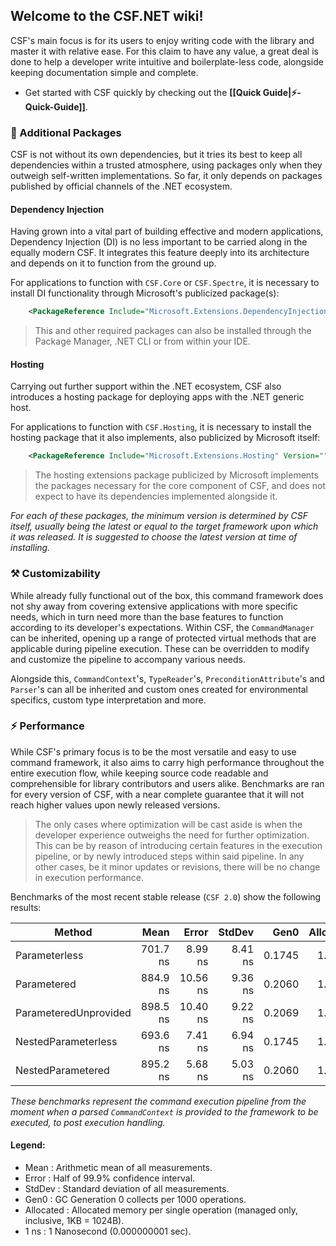 ## Welcome to the CSF.NET wiki!

CSF's main focus is for its users to enjoy writing code with the library and master it with relative ease. 
For this claim to have any value, a great deal is done to help a developer write intuitive and boilerplate-less code, alongside keeping documentation simple and complete.

- Get started with CSF quickly by checking out the **[[Quick Guide|⚡-Quick-Guide]]**.

### 💉 Additional Packages

CSF is not without its own dependencies, but it tries its best to keep all dependencies within a trusted atmosphere, using packages only when they outweigh self-written implementations. So far, it only depends on packages published by official channels of the .NET ecosystem.

#### Dependency Injection

Having grown into a vital part of building effective and modern applications, Dependency Injection (DI) is no less important to be carried along in the equally modern CSF. 
It integrates this feature deeply into its architecture and depends on it to function from the ground up. 

For applications to function with `CSF.Core` or `CSF.Spectre`, it is necessary to install DI functionality through Microsoft's publicized package(s):

```xml
    <PackageReference Include="Microsoft.Extensions.DependencyInjection" Version="" />
```
> This and other required packages can also be installed through the Package Manager, .NET CLI or from within your IDE.

#### Hosting

Carrying out further support within the .NET ecosystem, CSF also introduces a hosting package for deploying apps with the .NET generic host. 

For applications to function with `CSF.Hosting`, it is necessary to install the hosting package that it also implements, also publicized by Microsoft itself:

```xml
    <PackageReference Include="Microsoft.Extensions.Hosting" Version="" />
```

> The hosting extensions package publicized by Microsoft implements the packages necessary for the core component of CSF, and does not expect to have its dependencies implemented alongside it.

*For each of these packages, the minimum version is determined by CSF itself, usually being the latest or equal to the target framework upon which it was released. It is suggested to choose the latest version at time of installing.*

### ⚒️ Customizability

While already fully functional out of the box, this command framework does not shy away from covering extensive applications with more specific needs, which in turn need more than the base features to function according to its developer's expectations. Within CSF, the `CommandManager` can be inherited, opening up a range of protected virtual methods that are applicable during pipeline execution. These can be overridden to modify and customize the pipeline to accompany various needs. 

Alongside this, `CommandContext`'s, `TypeReader`'s, `PreconditionAttribute`'s and `Parser`'s can all be inherited and custom ones created for environmental specifics, custom type interpretation and more.

### ⚡ Performance

While CSF's primary focus is to be the most versatile and easy to use command framework, it also aims to carry high performance throughout the entire execution flow, while keeping source code readable and comprehensible for library contributors and users alike. 
Benchmarks are ran for every version of CSF, with a near complete guarantee that it will not reach higher values upon newly released versions.

> The only cases where optimization will be cast aside is when the developer experience outweighs the need for further optimization. 
> This can be by reason of introducing certain features in the execution pipeline, or by newly introduced steps within said pipeline. In any other cases, be it minor updates or revisions, there will be no change in execution performance.

Benchmarks of the most recent stable release (`CSF 2.0`) show the following results:

|                Method |     Mean |    Error |  StdDev |   Gen0 | Allocated |
|---------------------- |---------:|---------:|--------:|-------:|----------:|
|         Parameterless | 701.7 ns |  8.99 ns | 8.41 ns | 0.1745 |   1.07 KB |
|           Parametered | 884.9 ns | 10.56 ns | 9.36 ns | 0.2060 |   1.27 KB |
| ParameteredUnprovided | 898.5 ns | 10.40 ns | 9.22 ns | 0.2069 |   1.27 KB |
|   NestedParameterless | 693.6 ns |  7.41 ns | 6.94 ns | 0.1745 |   1.07 KB |
|     NestedParametered | 895.2 ns |  5.68 ns | 5.03 ns | 0.2060 |   1.27 KB |

*These benchmarks represent the command execution pipeline from the moment when a parsed `CommandContext` is provided to the framework to be executed, to post execution handling.*

#### Legend:
- Mean      : Arithmetic mean of all measurements.
- Error     : Half of 99.9% confidence interval.
- StdDev    : Standard deviation of all measurements.
- Gen0      : GC Generation 0 collects per 1000 operations.
- Allocated : Allocated memory per single operation (managed only, inclusive, 1KB = 1024B).
- 1 ns      : 1 Nanosecond (0.000000001 sec).

